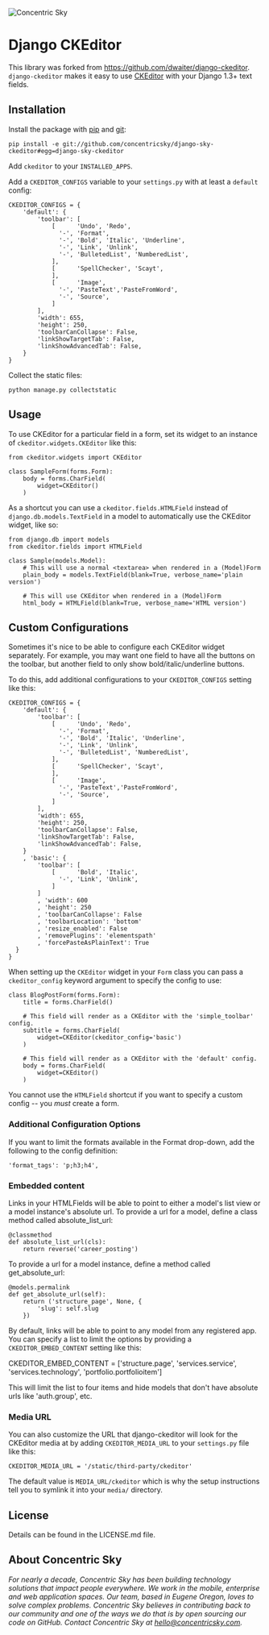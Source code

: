 ![Concentric Sky](https://concentricsky.com/media/uploads/images/csky_logo.jpg)


Django CKEditor
===============

This library was forked from https://github.com/dwaiter/django-ckeditor. `django-ckeditor` makes it easy to use [CKEditor][] with your Django 1.3+ text fields.

[CKEditor]: http://ckeditor.com/

## Installation

Install the package with [pip][] and [git][]:

    pip install -e git://github.com/concentricsky/django-sky-ckeditor#egg=django-sky-ckeditor

[pip]: http://pip.openplans.org/
[git]: http://git-scm.com/

Add `ckeditor` to your `INSTALLED_APPS`.

Add a `CKEDITOR_CONFIGS` variable to your `settings.py` with at least a
`default` config:

    CKEDITOR_CONFIGS = {
        'default': {
            'toolbar': [
                [      'Undo', 'Redo',
                  '-', 'Format',
                  '-', 'Bold', 'Italic', 'Underline',
                  '-', 'Link', 'Unlink', 
                  '-', 'BulletedList', 'NumberedList',
                ],
                [      'SpellChecker', 'Scayt',
                ],
                [      'Image',
                  '-', 'PasteText','PasteFromWord',
                  '-', 'Source',
                ]
            ],
            'width': 655,
            'height': 250,
            'toolbarCanCollapse': False,
            'linkShowTargetTab': False,
            'linkShowAdvancedTab': False,
        }
    }

Collect the static files:

    python manage.py collectstatic


## Usage


To use CKEditor for a particular field in a form, set its widget to an
instance of `ckeditor.widgets.CKEditor` like this:

    from ckeditor.widgets import CKEditor
    
    class SampleForm(forms.Form):
        body = forms.CharField(
            widget=CKEditor()
        )
    

As a shortcut you can use a `ckeditor.fields.HTMLField` instead of
`django.db.models.TextField` in a model to automatically use the CKEditor
widget, like so:

    from django.db import models
    from ckeditor.fields import HTMLField
    
    class Sample(models.Model):
        # This will use a normal <textarea> when rendered in a (Model)Form
        plain_body = models.TextField(blank=True, verbose_name='plain version')
        
        # This will use CKEditor when rendered in a (Model)Form
        html_body = HTMLField(blank=True, verbose_name='HTML version')

Custom Configurations
---------------------

Sometimes it's nice to be able to configure each CKEditor widget separately.
For example, you may want one field to have all the buttons on the toolbar,
but another field to only show bold/italic/underline buttons.

To do this, add additional configurations to your `CKEDITOR_CONFIGS` setting
like this:

    CKEDITOR_CONFIGS = {
        'default': {
            'toolbar': [
                [      'Undo', 'Redo',
                  '-', 'Format',
                  '-', 'Bold', 'Italic', 'Underline',
                  '-', 'Link', 'Unlink', 
                  '-', 'BulletedList', 'NumberedList',
                ],
                [      'SpellChecker', 'Scayt',
                ],
                [      'Image',
                  '-', 'PasteText','PasteFromWord',
                  '-', 'Source',
                ]
            ],
            'width': 655,
            'height': 250,
            'toolbarCanCollapse': False,
            'linkShowTargetTab': False,
            'linkShowAdvancedTab': False,
        }
        , 'basic': {
            'toolbar': [
                [      'Bold', 'Italic',
                  '-', 'Link', 'Unlink',
                ]
            ]
            , 'width': 600
            , 'height': 250
            , 'toolbarCanCollapse': False
            , 'toolbarLocation': 'bottom'
            , 'resize_enabled': False
            , 'removePlugins': 'elementspath'
            , 'forcePasteAsPlainText': True
      }
    }

When setting up the `CKEditor` widget in your `Form` class you can pass a
`ckeditor_config` keyword argument to specify the config to use:

    class BlogPostForm(forms.Form):
        title = forms.CharField()
        
        # This field will render as a CKEditor with the 'simple_toolbar' config.
        subtitle = forms.CharField(
            widget=CKEditor(ckeditor_config='basic')
        )
        
        # This field will render as a CKEditor with the 'default' config.
        body = forms.CharField(
            widget=CKEditor()
        )


You cannot use the `HTMLField` shortcut if you want to specify a custom config
-- you *must* create a form.

### Additional Configuration Options

If you want to limit the formats available in the Format drop-down, add the following to the config definition:

    'format_tags': 'p;h3;h4', 

### Embedded content

Links in your HTMLFields will be able to point to either a model's list view or a model instance's absolute url. To provide a url for a model, define a class method called absolute_list_url:

    @classmethod
    def absolute_list_url(cls):
        return reverse('career_posting')

To provide a url for a model instance, define a method called get_absolute_url:

    @models.permalink
    def get_absolute_url(self):
        return ('structure_page', None, {
            'slug': self.slug
        })

By default, links will be able to point to any model from any registered app. You can specify a list to limit the options by providing a `CKEDITOR_EMBED_CONTENT` setting like this:

  CKEDITOR_EMBED_CONTENT = ['structure.page', 'services.service', 'services.technology', 'portfolio.portfolioitem']

This will limit the list to four items and hide models that don't have absolute urls like 'auth.group', etc.

### Media URL

You can also customize the URL that django-ckeditor will look for the CKEditor
media at by adding `CKEDITOR_MEDIA_URL` to your `settings.py` file like this:

    CKEDITOR_MEDIA_URL = '/static/third-party/ckeditor'

The default value is `MEDIA_URL/ckeditor` which is why the setup instructions
tell you to symlink it into your `media/` directory.


## License

Details can be found in the LICENSE.md file.


## About Concentric Sky

_For nearly a decade, Concentric Sky has been building technology solutions that impact people everywhere. We work in the mobile, enterprise and web application spaces. Our team, based in Eugene Oregon, loves to solve complex problems. Concentric Sky believes in contributing back to our community and one of the ways we do that is by open sourcing our code on GitHub. Contact Concentric Sky at hello@concentricsky.com._

